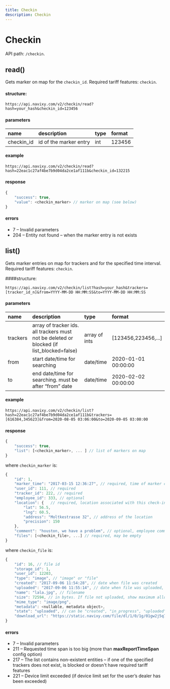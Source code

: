 ```yaml
---
title: Checkin
description: Checkin
---
```


# Checkin

API path: `/checkin`.

## read()

Gets marker on map for the `checkin_id`. Required tariff features: `checkin`.

#### structure:

    https://api.navixy.com/v2/checkin/read?hash=your_hash&checkin_id=123456

#### parameters

| name | description | type | format |
| :--- | :--- | :--- | :--- |
| checkin_id | id of the marker entry | int | 123456 | 

#### example

    https://api.navixy.com/v2/checkin/read?hash=22eac1c27af4be7b9d04da2ce1af111b&checkin_id=132215

#### response

```js
{
    "success": true,
    "value": <checkin_marker> // marker on map (see below)
}
```

#### errors

*   7 – Invalid parameters
*   204 – Entity not found – when the marker entry is not exists

## list()

Gets marker entries on map for trackers and for the specified time interval. Required tariff features: `checkin`.

####structure:

    https://api.navixy.com/v2/checkin/list?hash=your_hash&trackers=[tracker_id_n]&from=YYYY-MM-DD HH:MM:SS&to=YYYY-MM-DD HH:MM:SS

#### parameters

| name | description | type | format |
| :--- | :--- | :--- | :--- |
| trackers | array of tracker ids. all trackers must not be deleted or blocked (if list_blocked=false) | array of ints | [123456,223456,...] |
| from | start date/time for searching | date/time | 2020-01-01 00:00:00 |
| to | end date/time for searching. must be after “from” date  | date/time | 2020-02-02 00:00:00 |

#### example

    https://api.navixy.com/v2/checkin/list?hash=22eac1c27af4be7b9d04da2ce1af111b&trackers=[616384,345623]&from=2020-08-05 03:06:00&to=2020-09-05 03:00:00

#### response

```js
{
    "success": true,
    "list": [<checkin_marker>, ... ] // list of markers on map
}
```

where `checkin_marker` is:

```js
{
    "id": 1,
    "marker_time": "2017-03-15 12:36:27", // required, time of marker creation
    "user_id": 111, // required
    "tracker_id": 222, // required
    "employee_id": 333, // optional
    "location": {   // required, location associated with this check-in marker
        "lat": 56.5,
        "lng": 60.5,
        "address": "Moltkestrasse 32", // address of the location
        "precision": 150
    },
    "comment": "houston, we have a problem", // optional, employee comment
    "files": [<checkin_file>, ...] // required, may be empty
}
```

where `checkin_file` is:

```js
{
    "id": 16, // file id
    "storage_id": 1,
    "user_id": 12203,
    "type": "image", // "image" or "file"
    "created": "2017-09-06 11:54:28", // date when file was created
    "uploaded": "2017-09-06 11:55:14", // date when file was uploaded, can be null if file is not yet uploaded
    "name": "lala.jpg", // filename
    "size": 72594, // in bytes. If file not uploaded, show maximum allowed size for upload
    "mime_type": "image/png",
    "metadata": <nullable, metadata object>,
    "state": "uploaded", // can be "created", "in_progress", "uploaded", "deleted"
    "download_url": "https://static.navixy.com/file/dl/1/0/1g/01gw2j5q7nm4r92dytolzd6koxy9e38v.png/lala.jpg", // actual url at which file is available. Can be null if file is not yet uploaded
}
```

#### errors
*   7 – Invalid parameters
*   211 – Requested time span is too big (more than **maxReportTimeSpan** config option)
*   217 – The list contains non-existent entities – if one of the specified trackers does not exist, is blocked or doesn't have required tariff features
*   221 – Device limit exceeded (if device limit set for the user’s dealer has been exceeded)
